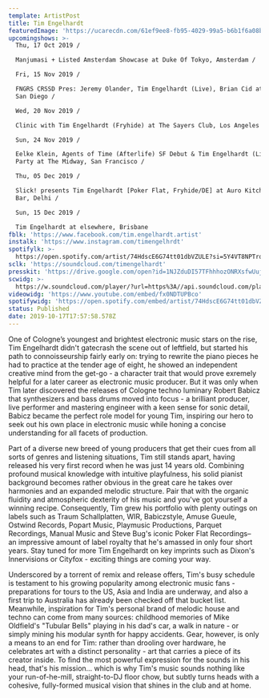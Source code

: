 ```yaml
---
template: ArtistPost
title: Tim Engelhardt
featuredImage: 'https://ucarecdn.com/61ef9ee8-fb95-4029-99a5-b6b1f6a08bbf/'
upcomingshows: >-
  Thu, 17 Oct 2019 /

  Manjumasi + Listed Amsterdam Showcase at Duke Of Tokyo, Amsterdam /

  Fri, 15 Nov 2019 /

  FNGRS CRSSD Pres: Jeremy Olander, Tim Engelhardt (Live), Brian Cid at Spin,
  San Diego /

  Wed, 20 Nov 2019 /

  Clinic with Tim Engelhardt (Fryhide) at The Sayers Club, Los Angeles /

  Sun, 24 Nov 2019 /

  Eelke Klein, Agents of Time (Afterlife) SF Debut & Tim Engelhardt (Live) Day
  Party at The Midway, San Francisco /

  Thu, 05 Dec 2019 /

  Slick! presents Tim Engelhardt [Poker Flat, Fryhide/DE] at Auro Kitchen and
  Bar, Delhi /

  Sun, 15 Dec 2019 /

  Tim Engelhardt at elsewhere, Brisbane
fblk: 'https://www.facebook.com/tim.engelhardt.artist'
instalk: 'https://www.instagram.com/timengelhrdt'
spotifylk: >-
  https://open.spotify.com/artist/74HdscE6G74tt01dbVZULE?si=5Y4VT8NPTrqx_MMLfUA0Zw
sclk: 'https://soundcloud.com/timengelhardt'
presskit: 'https://drive.google.com/open?id=1NJZduDI57TFhhhozONRXsfwUujrNexbY'
scwidg: >-
  https://w.soundcloud.com/player/?url=https%3A//api.soundcloud.com/playlists/882191314&color=%23ff5500&auto_play=false&hide_related=false&show_comments=true&show_user=true&show_reposts=false&show_teaser=true&visual=true
videowidg: 'https://www.youtube.com/embed/fx0NDTUPBco'
spotifywidg: 'https://open.spotify.com/embed/artist/74HdscE6G74tt01dbVZULE'
status: Published
date: 2019-10-17T17:57:58.578Z
---
```



One of Cologne’s youngest and brightest electronic music stars on the rise, Tim Engelhardt didn't gatecrash the scene out of leftfield, but started his path to connoisseurship fairly early on: trying to rewrite the piano pieces he had to practice at the tender age of eight, he showed an independent creative mind from the get-go - a character trait that would prove exremely helpful for a later career as electronic music producer. But it was only when Tim later discovered the releases of Cologne techno luminary Robert Babicz that synthesizers and bass drums moved into focus - a brilliant producer, live performer and mastering engineer with a keen sense for sonic detail, Babicz became the perfect role model for young Tim, inspiring our hero to seek out his own place in electronic music while honing a concise understanding for all facets of production.



Part of a diverse new breed of young producers that get their cues from all sorts of genres and listening situations, Tim still stands apart, having released his very first record when he was just 14 years old. Combining profound musical knowledge with intuitive playfulness, his solid pianist background becomes rather obvious in the great care he takes over harmonies and an expanded melodic structure. Pair that with the organic fluidity and atmospheric dexterity of his music and you've got yourself a winning recipe. Consequently, Tim grew his portfolio with plenty outings on labels such as Traum Schallplatten, WIR, Babiczstyle, Amuse Gueule, Ostwind Records, Popart Music, Playmusic Productions, Parquet Recordings, Manual Music and Steve Bug's iconic Poker Flat Recordings– an impressive amount of label royalty that he's amassed in only four short years. Stay tuned for more Tim Engelhardt on key imprints such as Dixon's Innervisions or Cityfox - exciting things are coming your way.



Underscored by a torrent of remix and release offers, Tim's busy schedule is testament to his growing popularity among electronic music fans - preparations for tours to the US, Asia and India are underway, and also a first trip to Australia has already been checked off that bucket list. Meanwhile, inspiration for Tim's personal brand of melodic house and techno can come from many sources: childhood memories of Mike Oldfield's "Tubular Bells" playing in his dad's car, a walk in nature - or simply mining his modular synth for happy accidents. Gear, however, is only a means to an end for Tim: rather than drooling over hardware, he celebrates art with a distinct personality - art that carries a piece of its creator inside. To find the most powerful expression for the sounds in his head, that's his mission... which is why Tim's music sounds nothing like your run-of-he-mill, straight-to-DJ floor chow, but subtly turns heads with a cohesive, fully-formed musical vision that shines in the club and at home.

